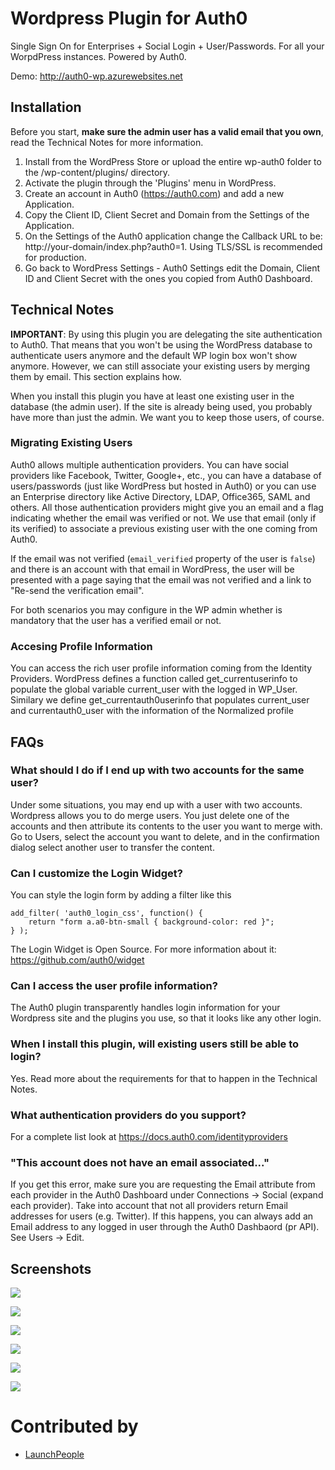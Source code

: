 Wordpress Plugin for Auth0
====

Single Sign On for Enterprises + Social Login + User/Passwords. For all your WorpdPress instances. Powered by Auth0.

Demo: <http://auth0-wp.azurewebsites.net>

## Installation

Before you start, **make sure the admin user has a valid email that you own**, read the Technical Notes for more information.

1. Install from the WordPress Store or upload the entire wp-auth0 folder to the /wp-content/plugins/ directory.
2. Activate the plugin through the 'Plugins' menu in WordPress.
3. Create an account in Auth0 (https://auth0.com) and add a new Application. 
4. Copy the Client ID, Client Secret and Domain from the Settings of the Application.
5. On the Settings of the Auth0 application change the Callback URL to be: http://your-domain/index.php?auth0=1. Using TLS/SSL is recommended for production.
6. Go back to WordPress Settings - Auth0 Settings edit the Domain, Client ID and Client Secret with the ones you copied from Auth0 Dashboard.

## Technical Notes

**IMPORTANT**: By using this plugin you are delegating the site authentication to Auth0. That means that you won't be using the WordPress database to authenticate users anymore and the default WP login box won't show anymore. However, we can still associate your existing users by merging them by email. This section explains how.

When you install this plugin you have at least one existing user in the database (the admin user). If the site is already being used, you probably have more than just the admin. We want you to keep those users, of course.

### Migrating Existing Users

Auth0 allows multiple authentication providers. You can have social providers like Facebook, Twitter, Google+, etc., you can have a database of users/passwords (just like WordPress but hosted in Auth0) or you can use an Enterprise directory like Active Directory, LDAP, Office365, SAML and others. All those authentication providers might give you an email and a flag indicating whether the email was verified or not. We use that email (only if its verified) to associate a previous existing user with the one coming from Auth0.

If the email was not verified (`email_verified` property of the user is `false`) and there is an account with that email in WordPress, the user will be presented with a page saying that the email was not verified and a link to "Re-send the verification email".

For both scenarios you may configure in the WP admin whether is mandatory that the user has a verified email or not.

### Accesing Profile Information

You can access the rich user profile information coming from the Identity Providers. WordPress defines a function called get_currentuserinfo to populate the global variable current_user with the logged in WP_User. Similary we define get_currentauth0userinfo that populates current_user and currentauth0_user with the information of the Normalized profile

## FAQs

### What should I do if I end up with two accounts for the same user?

Under some situations, you may end up with a user with two accounts. Wordpress allows you to do merge users. You just delete one of the accounts and then attribute its contents to the user you want to merge with. Go to Users, select the account you want to delete, and in the confirmation dialog select another user to transfer the content.

### Can I customize the Login Widget?

You can style the login form by adding a filter like this

    add_filter( 'auth0_login_css', function() {
        return "form a.a0-btn-small { background-color: red }";
    } );

The Login Widget is Open Source. For more information about it: https://github.com/auth0/widget

### Can I access the user profile information?

The Auth0 plugin transparently handles login information for your Wordpress site and the plugins you use, so that it looks like any other login.

### When I install this plugin, will existing users still be able to login? 

Yes. Read more about the requirements for that to happen in the Technical Notes.

### What authentication providers do you support?

For a complete list look at https://docs.auth0.com/identityproviders

### "This account does not have an email associated..."

If you get this error, make sure you are requesting the Email attribute from each provider in the Auth0 Dashboard under Connections -> Social (expand each provider). Take into account that not all providers return Email addresses for users (e.g. Twitter). If this happens, you can always add an Email address to any logged in user through the Auth0 Dashbaord (pr API). See Users -> Edit. 

## Screenshots

![](https://raw.githubusercontent.com/auth0/wp-auth0/master/screenshot-1.png)

![](https://raw.githubusercontent.com/auth0/wp-auth0/master/screenshot-2.png)

![](https://raw.githubusercontent.com/auth0/wp-auth0/master/screenshot-3.png)

![](https://raw.githubusercontent.com/auth0/wp-auth0/master/screenshot-4.png)

![](https://raw.githubusercontent.com/auth0/wp-auth0/master/screenshot-5.png)

![](https://raw.githubusercontent.com/auth0/wp-auth0/master/screenshot-6.png)

Contributed by
=====

* [LaunchPeople](http://launchpeople.dk/)
